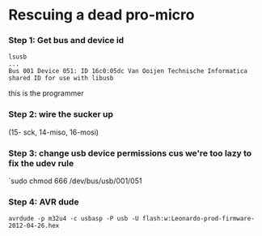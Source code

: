 # Rescuing a dead pro-micro

### Step 1: Get bus and device id
```
lsusb
...
Bus 001 Device 051: ID 16c0:05dc Van Ooijen Technische Informatica shared ID for use with libusb
```
this is the programmer

### Step 2: wire the sucker up
(15- sck, 14-miso, 16-mosi)

### Step 3: change usb device permissions cus we're too lazy to fix the udev rule
`sudo chmod 666 /dev/bus/usb/001/051

### Step 4: AVR dude
`avrdude -p m32u4 -c usbasp -P usb -U flash:w:Leonardo-prod-firmware-2012-04-26.hex`
